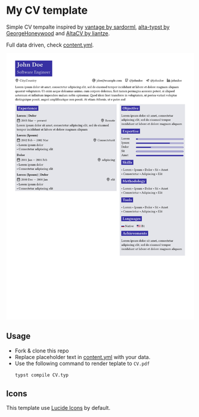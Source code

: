 # My CV template
Simple CV tempalte inspired by [vantage by sardorml](https://github.com/sardorml/vantage-typst/tree/main), [alta-typst by GeorgeHoneywood](https://github.com/GeorgeHoneywood/alta-typst) and [AltaCV by liantze](https://github.com/liantze/AltaCV).  

Full data driven, check [content.yml](content.yml).  

![example render](example.svg)

## Usage
- Fork & clone this repo
- Replace placeholder text in [content.yml](content.yml) with your data.
-  Use the following command to render teplate to `CV.pdf`
    ```sh
    typst compile CV.typ
    ```

## Icons
This template use [Lucide Icons](https://lucide.dev/icons/) by default.
